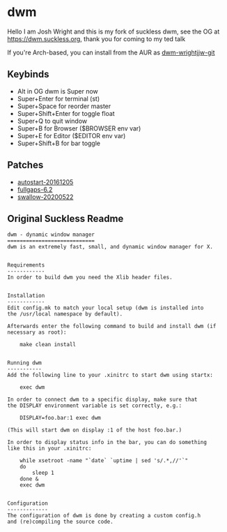# dwm
Hello I am Josh Wright and this is my fork of suckless dwm,
see the OG at https://dwm.suckless.org,
thank you for coming to my ted talk

If you're Arch-based, you can install from the AUR
as [dwm-wrightjjw-git](https://aur.archlinux.org/packages/dwm-wrightjjw-git/)

## Keybinds
- Alt in OG dwm is Super now
- Super+Enter for terminal (st)
- Super+Space for reorder master
- Super+Shift+Enter for toggle float
- Super+Q to quit window
- Super+B for Browser ($BROWSER env var)
- Super+E for Editor ($EDITOR env var)
- Super+Shift+B for bar toggle

## Patches
- [autostart-20161205](https://dwm.suckless.org/patches/autostart/)
- [fullgaps-6.2](https://dwm.suckless.org/patches/fullgaps/)
- [swallow-20200522](https://dwm.suckless.org/patches/swallow/)

## Original Suckless Readme

```
dwm - dynamic window manager
============================
dwm is an extremely fast, small, and dynamic window manager for X.


Requirements
------------
In order to build dwm you need the Xlib header files.


Installation
------------
Edit config.mk to match your local setup (dwm is installed into
the /usr/local namespace by default).

Afterwards enter the following command to build and install dwm (if
necessary as root):

    make clean install


Running dwm
-----------
Add the following line to your .xinitrc to start dwm using startx:

    exec dwm

In order to connect dwm to a specific display, make sure that
the DISPLAY environment variable is set correctly, e.g.:

    DISPLAY=foo.bar:1 exec dwm

(This will start dwm on display :1 of the host foo.bar.)

In order to display status info in the bar, you can do something
like this in your .xinitrc:

    while xsetroot -name "`date` `uptime | sed 's/.*,//'`"
    do
    	sleep 1
    done &
    exec dwm


Configuration
-------------
The configuration of dwm is done by creating a custom config.h
and (re)compiling the source code.
```
